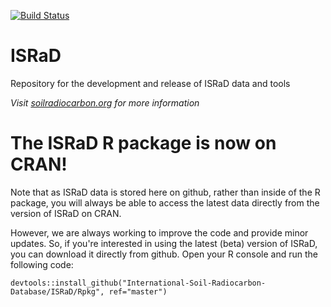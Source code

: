 [![Build Status](https://travis-ci.com/International-Soil-Radiocarbon-Database/ISRaD.svg?branch=master)](https://travis-ci.com/International-Soil-Radiocarbon-Database/ISRaD/)

# ISRaD
Repository for the development and release of ISRaD data and tools

*Visit [soilradiocarbon.org](www.soilradiocarbon.org) for more information*

# The ISRaD R package is now on CRAN! 
Note that as ISRaD data is stored here on github, rather than inside of the R package, you will always be able to access the latest data directly from the version of ISRaD on CRAN.

However, we are always working to improve the code and provide minor updates. So, if you're interested in using the latest (beta) version of ISRaD, you can download it directly from github. Open your R console and run the following code:

```
devtools::install_github("International-Soil-Radiocarbon-Database/ISRaD/Rpkg", ref="master")
```
